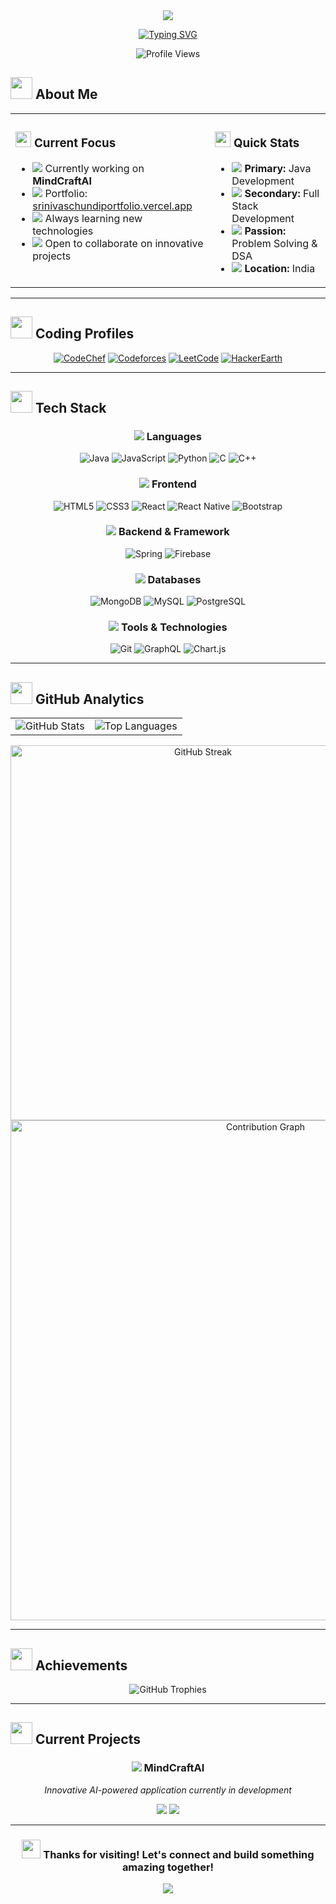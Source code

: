 <div align="center">
  <img src="https://capsule-render.vercel.app/api?type=waving&color=gradient&customColorList=6,11,20&height=200&section=header&text=Srinivas%20Chundi&fontSize=80&fontColor=fff&animation=twinkling&fontAlignY=35" />
</div>

<div align="center">
  
  [![Typing SVG](https://readme-typing-svg.demolab.com?font=Fira+Code&size=22&duration=3000&pause=1000&color=6366F1&center=true&vCenter=true&multiline=true&width=600&height=100&lines=Passionate+Java+Developer;From+India+%F0%9F%87%AE%F0%9F%87%B3;Building+Amazing+Applications)](https://git.io/typing-svg)
  
  <img src="https://komarev.com/ghpvc/?username=srinivasc16&label=Profile%20Views&color=6366f1&style=for-the-badge" alt="Profile Views" />
  
</div>

## <img src="https://media.giphy.com/media/iY8CRBdQXODJSCERIr/giphy.gif" width="35"> About Me

<table>
<tr>
<td valign="top">

### <img src="https://media.giphy.com/media/VgCDAzcKvsR6OM0uWg/giphy.gif" width="25"> Current Focus
- <img src="https://img.icons8.com/color/20/000000/artificial-intelligence.png"/> Currently working on **MindCraftAI**
- <img src="https://img.icons8.com/color/20/000000/portfolio.png"/> Portfolio: [srinivaschundiportfolio.vercel.app](https://srinivaschundiportfolio.vercel.app/)
- <img src="https://img.icons8.com/color/20/000000/learning.png"/> Always learning new technologies
- <img src="https://img.icons8.com/color/20/000000/collaboration.png"/> Open to collaborate on innovative projects

</td>
<td valign="top">

### <img src="https://media.giphy.com/media/j2pOGeGYKe2xCCKwfi/giphy.gif" width="25"> Quick Stats
- <img src="https://img.icons8.com/color/20/000000/java-coffee-cup-logo.png"/> **Primary:** Java Development
- <img src="https://img.icons8.com/color/20/000000/web.png"/> **Secondary:** Full Stack Development
- <img src="https://img.icons8.com/color/20/000000/code.png"/> **Passion:** Problem Solving & DSA
- <img src="https://img.icons8.com/color/20/000000/geography.png"/> **Location:** India

</td>
</tr>
</table>

---

## <img src="https://media.giphy.com/media/LnQjpWaON8nhr21vNW/giphy.gif" width="35"> Coding Profiles

<div align="center">

[![CodeChef](https://img.shields.io/badge/CodeChef-%23964B00.svg?style=for-the-badge&logo=codechef&logoColor=white)](https://www.codechef.com/users/srinivasc16)
[![Codeforces](https://img.shields.io/badge/Codeforces-445f9d?style=for-the-badge&logo=Codeforces&logoColor=white)](https://codeforces.com/profile/23r21a3316)
[![LeetCode](https://img.shields.io/badge/LeetCode-000000?style=for-the-badge&logo=LeetCode&logoColor=#d16c06)](https://www.leetcode.com/srinivasc13)
[![HackerEarth](https://img.shields.io/badge/HackerEarth-%232C3E50.svg?style=for-the-badge&logo=HackerEarth&logoColor=Blue)](https://www.hackerearth.com/@23r21a3316)

</div>

---

## <img src="https://media.giphy.com/media/WUlplcMpOCEmTGBtBW/giphy.gif" width="35"> Tech Stack

<div align="center">

### <img src="https://img.icons8.com/color/25/000000/code.png"/> Languages
![Java](https://img.shields.io/badge/java-%23ED8B00.svg?style=for-the-badge&logo=openjdk&logoColor=white)
![JavaScript](https://img.shields.io/badge/javascript-%23323330.svg?style=for-the-badge&logo=javascript&logoColor=%23F7DF1E)
![Python](https://img.shields.io/badge/python-3670A0?style=for-the-badge&logo=python&logoColor=ffdd54)
![C](https://img.shields.io/badge/c-%2300599C.svg?style=for-the-badge&logo=c&logoColor=white)
![C++](https://img.shields.io/badge/c++-%2300599C.svg?style=for-the-badge&logo=c%2B%2B&logoColor=white)

### <img src="https://img.icons8.com/color/25/000000/web.png"/> Frontend
![HTML5](https://img.shields.io/badge/html5-%23E34F26.svg?style=for-the-badge&logo=html5&logoColor=white)
![CSS3](https://img.shields.io/badge/css3-%231572B6.svg?style=for-the-badge&logo=css3&logoColor=white)
![React](https://img.shields.io/badge/react-%2320232a.svg?style=for-the-badge&logo=react&logoColor=%2361DAFB)
![React Native](https://img.shields.io/badge/react_native-%2320232a.svg?style=for-the-badge&logo=react&logoColor=%2361DAFB)
![Bootstrap](https://img.shields.io/badge/bootstrap-%23563D7C.svg?style=for-the-badge&logo=bootstrap&logoColor=white)

### <img src="https://img.icons8.com/color/25/000000/server.png"/> Backend & Framework
![Spring](https://img.shields.io/badge/spring-%236DB33F.svg?style=for-the-badge&logo=spring&logoColor=white)
![Firebase](https://img.shields.io/badge/firebase-%23039BE5.svg?style=for-the-badge&logo=firebase)

### <img src="https://img.icons8.com/color/25/000000/database.png"/> Databases
![MongoDB](https://img.shields.io/badge/MongoDB-%234ea94b.svg?style=for-the-badge&logo=mongodb&logoColor=white)
![MySQL](https://img.shields.io/badge/mysql-%2300f.svg?style=for-the-badge&logo=mysql&logoColor=white)
![PostgreSQL](https://img.shields.io/badge/postgresql-%23316192.svg?style=for-the-badge&logo=postgresql&logoColor=white)

### <img src="https://img.icons8.com/color/25/000000/toolbox.png"/> Tools & Technologies
![Git](https://img.shields.io/badge/git-%23F05033.svg?style=for-the-badge&logo=git&logoColor=white)
![GraphQL](https://img.shields.io/badge/-GraphQL-E10098?style=for-the-badge&logo=graphql&logoColor=white)
![Chart.js](https://img.shields.io/badge/chart.js-F5788D.svg?style=for-the-badge&logo=chart.js&logoColor=white)

</div>

---

## <img src="https://media.giphy.com/media/iY8CRBdQXODJSCERIr/giphy.gif" width="35"> GitHub Analytics

<div align="center">
  <table>
    <tr>
      <td>
        <img src="https://github-readme-stats.vercel.app/api?username=srinivasc16&show_icons=true&theme=tokyonight&hide_border=true&count_private=true" alt="GitHub Stats" />
      </td>
      <td>
        <img src="https://github-readme-stats.vercel.app/api/top-langs/?username=srinivasc16&layout=compact&theme=tokyonight&hide_border=true" alt="Top Languages" />
      </td>
    </tr>
  </table>
  
  <img src="https://github-readme-streak-stats.herokuapp.com/?user=srinivasc16&theme=tokyonight&hide_border=true" alt="GitHub Streak" width="600" />
  
  <img src="https://github-readme-activity-graph.vercel.app/graph?username=srinivasc16&theme=tokyo-night&hide_border=true&area=true" alt="Contribution Graph" width="800" />
</div>

---

## <img src="https://media.giphy.com/media/3oKIPEqDGUULpEU0aQ/giphy.gif" width="35"> Achievements

<div align="center">
  
  <img src="https://github-profile-trophy.vercel.app/?username=srinivasc16&theme=tokyonight&no-frame=true&no-bg=false&margin-w=4&row=1" alt="GitHub Trophies" />
  
</div>

---

## <img src="https://media.giphy.com/media/LnQjpWaON8nhr21vNW/giphy.gif" width="35"> Current Projects

<div align="center">

### <img src="https://img.icons8.com/color/30/000000/artificial-intelligence.png"/> MindCraftAI
*Innovative AI-powered application currently in development*

<img src="https://img.shields.io/badge/Status-In%20Progress-yellow?style=for-the-badge" />
<img src="https://img.shields.io/badge/Tech-Java%20|%20Spring%20|%20AI-blue?style=for-the-badge" />

</div>

---

<div align="center">
  
  ### <img src="https://media.giphy.com/media/26tn33aiTi1jkl6H6/giphy.gif" width="30"> Thanks for visiting! Let's connect and build something amazing together!
  
  <img src="https://capsule-render.vercel.app/api?type=waving&color=gradient&customColorList=6,11,20&height=120&section=footer" />
  
</div>
